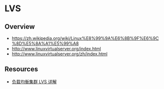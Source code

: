 # LVS


## Overview

- https://zh.wikipedia.org/wiki/Linux%E8%99%9A%E6%8B%9F%E6%9C%8D%E5%8A%A1%E5%99%A8
- http://www.linuxvirtualserver.org/index.html
- http://www.linuxvirtualserver.org/zh/index.html


## Resources

- [负载均衡集群 LVS 详解](http://liaoph.com/lvs/)
